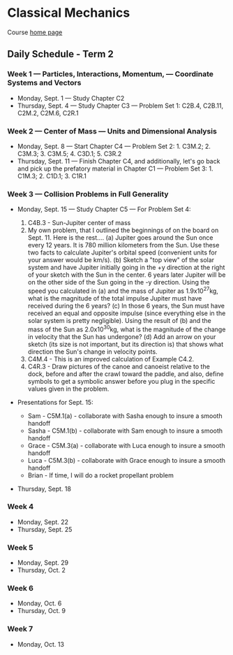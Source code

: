 # Classical Mechanics

Course [home page](./)

## Daily Schedule - Term 2

### Week 1 &mdash; Particles, Interactions, Momentum, &mdash; Coordinate Systems and Vectors

* Monday, Sept. 1 &mdash; Study Chapter C2
* Thursday, Sept. 4 &mdash; Study Chapter C3 &mdash; Problem Set 1: C2B.4, C2B.11, C2M.2, C2M.6, C2R.1

### Week 2 &mdash; Center of Mass &mdash; Units and Dimensional Analysis

* Monday, Sept. 8 &mdash; Start Chapter C4 &mdash; Problem Set 2: 1. C3M.2; 2. C3M.3; 3. C3M.5; 4. C3D.1; 5. C3R.2
* Thursday, Sept. 11 &mdash; Finish Chapter C4, and additionally, let's go back and pick up the prefatory material in Chapter C1 &mdash; Problem Set 3: 1. C1M.3; 2. C1D.1; 3. C1R.1

### Week 3 &mdash; Collision Problems in Full Generality

* Monday, Sept. 15 &mdash; Study Chapter C5 &mdash; For Problem Set 4:
    1. C4B.3 - Sun-Jupiter center of mass
	2. My own problem, that I outlined the beginnings of on the board on Sept. 11. Here is the rest.... (a) Jupiter goes around the Sun once every 12 years. It is 780 million kilometers from the Sun. Use these two facts to calculate Jupiter's orbital speed (convenient units for your answer would be km/s). (b) Sketch a "top view" of the solar system and have Jupiter initially going in the +y direction at the right of your sketch with the Sun in the center. 6 years later Jupiter will be on the other side of the Sun going in the -y direction. Using the speed you calculated in (a) and the mass of Jupiter as 1.9x10<sup>27</sup>kg, what is the magnitude of the total impulse Jupiter must have received during the 6 years? (c) In those 6 years, the Sun must have received an equal and opposite impulse (since everything else in the solar system is pretty negligible). Using the result of (b) and the mass of the Sun as 2.0x10<sup>30</sup>kg, what is the magnitude of the change in velocity that the Sun has undergone? (d) Add an arrow on your sketch (its size is not important, but its direction is) that shows what direction the Sun's change in velocity points.
	3. C4M.4 - This is an improved calculation of Example C4.2.
	4. C4R.3 - Draw pictures of the canoe and canoeist relative to the dock, before and after the crawl toward the paddle, and also, define symbols to get a symbolic answer before you plug in the specific values given in the problem.
* Presentations for Sept. 15:
    * Sam - C5M.1(a) - collaborate with Sasha enough to insure a smooth handoff
    * Sasha - C5M.1(b) - collaborate with Sam enough to insure a smooth handoff
    * Grace - C5M.3(a) - collaborate with Luca enough to insure a smooth handoff
	* Luca - C5M.3(b) - collaborate with Grace enough to insure a smooth handoff
	* Brian - If time, I will do a rocket propellant problem

* Thursday, Sept. 18

### Week 4

* Monday, Sept. 22
* Thursday, Sept. 25

### Week 5

* Monday, Sept. 29
* Thursday, Oct. 2

### Week 6

* Monday, Oct. 6
* Thursday, Oct. 9

### Week 7

* Monday, Oct. 13
